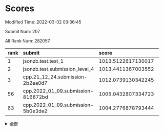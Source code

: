 # Scores

Modified Time: 2022-03-02 03:36:45

Submit Num: 207

All Rank Num: 282057

| rank |               submit               |       score        |       sigma        | pk_num |
| :--- | :--------------------------------- | :----------------- | :----------------- | :----- |
| 1    | jsonzb.test.test_1                 | 1013.5122617130017 | 0.8078208094044514 | 5448   |
| 2    | jsonzb.test.submission_level_4     | 1013.4411367003552 | 0.8228572742356147 | 5449   |
| 3    | cpp.21_12_24.submission-2b2ea0d7   | 1012.0739130342245 | 0.7566264771037017 | 5453   |
| 56   | cpp.2022_01_09.submission-816672bd | 1005.0432807334723 | 0.7173289500591907 | 5449   |
| 63   | cpp.2022_01_09.submission-5b0e3de2 | 1004.2776878793444 | 0.7133788522139173 | 5454   |


<details>
<summary>全部</summary>

| rank |                 submit                 |       score        |       sigma        | pk_num |
| :--- | :------------------------------------- | :----------------- | :----------------- | :----- |
| 1    | jsonzb.test.test_1                     | 1013.5122617130017 | 0.8078208094044514 | 5448   |
| 2    | jsonzb.test.submission_level_4         | 1013.4411367003552 | 0.8228572742356147 | 5449   |
| 3    | cpp.21_12_24.submission-2b2ea0d7       | 1012.0739130342245 | 0.7566264771037017 | 5453   |
| 4    | gobigger.level_3.submission_level_3_49 | 1011.3959331993069 | 0.7797106325313924 | 5450   |
| 5    | gobigger.level_3.submission_level_3_25 | 1011.2891061973127 | 0.7664015245159788 | 5447   |
| 6    | gobigger.level_3.submission_level_3_40 | 1010.939293656162  | 0.7672072049046289 | 5452   |
| 7    | gobigger.level_3.submission_level_3_42 | 1010.8787982571218 | 0.7553462545955839 | 5452   |
| 8    | gobigger.level_3.submission_level_3_7  | 1010.8399229267998 | 0.7641080466421325 | 5450   |
| 9    | gobigger.level_3.submission_level_3_15 | 1010.7238053045397 | 0.74355807375414   | 5447   |
| 10   | gobigger.level_3.submission_level_3_24 | 1010.6620716410005 | 0.7631181666611689 | 5452   |
| 11   | gobigger.level_3.submission_level_3_34 | 1010.6225441306146 | 0.7473859666459434 | 5455   |
| 12   | gobigger.level_3.submission_level_3_47 | 1010.5916217540286 | 0.7644978347745849 | 5448   |
| 13   | gobigger.level_3.submission_level_3_10 | 1010.44519308621   | 0.7933543406138196 | 5452   |
| 14   | gobigger.level_3.submission_level_3_19 | 1010.4372403024237 | 0.7533944828843151 | 5453   |
| 15   | gobigger.level_3.submission_level_3_22 | 1010.4070134386368 | 0.7569706384356066 | 5452   |
| 16   | gobigger.level_3.submission_level_3_13 | 1010.3409592291617 | 0.7676533197037997 | 5452   |
| 17   | gobigger.level_3.submission_level_3_33 | 1010.3150972225991 | 0.7698713935829419 | 5448   |
| 18   | gobigger.level_3.submission_level_3_23 | 1010.3027154057911 | 0.7535241626531205 | 5451   |
| 19   | gobigger.level_3.submission_level_3_12 | 1010.3007398762301 | 0.7697456952159879 | 5448   |
| 20   | gobigger.level_3.submission_level_3_2  | 1010.2516818745974 | 0.7912026040889901 | 5452   |
| 21   | gobigger.level_3.submission_level_3_16 | 1010.2342368576503 | 0.7487404657948283 | 5450   |
| 22   | gobigger.level_3.submission_level_3_1  | 1010.2194341529344 | 0.7467025084176248 | 5448   |
| 23   | gobigger.level_3.submission_level_3_41 | 1010.1884708376328 | 0.761185941248809  | 5455   |
| 24   | gobigger.level_3.submission_level_3_44 | 1010.1170492108147 | 0.7772977897879768 | 5453   |
| 25   | gobigger.level_3.submission_level_3_31 | 1010.0561819236337 | 0.7527370069512134 | 5451   |
| 26   | gobigger.level_3.submission_level_3_38 | 1009.9774872087434 | 0.7693377410332282 | 5454   |
| 27   | gobigger.level_3.submission_level_3_5  | 1009.9341972115484 | 0.7854482580839087 | 5450   |
| 28   | gobigger.level_3.submission_level_3_20 | 1009.9164695428178 | 0.7659785450911389 | 5454   |
| 29   | gobigger.level_3.submission_level_3_8  | 1009.9149937360096 | 0.7636376751786433 | 5448   |
| 30   | gobigger.level_3.submission_level_3_35 | 1009.8236460576275 | 0.7510366268168795 | 5454   |
| 31   | gobigger.level_3.submission_level_3_36 | 1009.8041479839611 | 0.7519646968546283 | 5450   |
| 32   | gobigger.level_3.submission_level_3_9  | 1009.7216267729692 | 0.7674227082593701 | 5452   |
| 33   | gobigger.level_3.submission_level_3_37 | 1009.7214552942326 | 0.7567010299526109 | 5451   |
| 34   | gobigger.level_3.submission_level_3_3  | 1009.707559552905  | 0.756727733252122  | 5449   |
| 35   | gobigger.level_3.submission_level_3_46 | 1009.648206285226  | 0.7446080010007027 | 5445   |
| 36   | gobigger.level_3.submission_level_3_45 | 1009.6476361700533 | 0.7408591361216027 | 5448   |
| 37   | gobigger.level_3.submission_level_3_32 | 1009.6103672500471 | 0.750432323512752  | 5454   |
| 38   | gobigger.level_3.submission_level_3_21 | 1009.6074055971446 | 0.7465750528652499 | 5453   |
| 39   | gobigger.level_3.submission_level_3_26 | 1009.5529741692638 | 0.7510395615392403 | 5451   |
| 40   | gobigger.level_3.submission_level_3_43 | 1009.5232824052006 | 0.7749445252014324 | 5448   |
| 41   | gobigger.level_3.submission_level_3_48 | 1009.4480916417662 | 0.7524055376720151 | 5450   |
| 42   | gobigger.level_3.submission_level_3_28 | 1009.3280262767512 | 0.7614657189430362 | 5451   |
| 43   | gobigger.level_3.submission_level_3_17 | 1009.2917623360637 | 0.749016837833384  | 5451   |
| 44   | gobigger.level_3.submission_level_3_11 | 1009.1120232226702 | 0.740818928104848  | 5447   |
| 45   | gobigger.level_3.submission_level_3_14 | 1009.1028984119808 | 0.749183953583779  | 5452   |
| 46   | gobigger.level_3.submission_level_3_4  | 1008.9588910629747 | 0.7526337949719345 | 5453   |
| 47   | gobigger.level_3.submission_level_3_39 | 1008.9088592639524 | 0.7520190443882572 | 5454   |
| 48   | gobigger.level_3.submission_level_3_27 | 1008.7791117016301 | 0.7428550248799061 | 5451   |
| 49   | gobigger.level_3.submission_level_3_30 | 1008.4983054172443 | 0.7423937731055079 | 5451   |
| 50   | gobigger.level_3.submission_level_3_29 | 1008.357588489941  | 0.759208075350422  | 5452   |
| 51   | gobigger.level_3.submission_level_3_18 | 1008.2840646979569 | 0.7550624659576377 | 5448   |
| 52   | gobigger.level_3.submission_level_3_0  | 1008.2347610306259 | 0.7350854063565448 | 5451   |
| 53   | gobigger.level_3.submission_level_3_6  | 1007.7292737976809 | 0.7316879198806555 | 5456   |
| 54   | gobigger.level_1.submission_level_1_46 | 1005.1671079062453 | 0.7109505168345746 | 5445   |
| 55   | gobigger.level_1.submission_level_1_26 | 1005.065898659501  | 0.7392561466199912 | 5451   |
| 56   | cpp.2022_01_09.submission-816672bd     | 1005.0432807334723 | 0.7173289500591907 | 5449   |
| 57   | gobigger.level_1.submission_level_1_10 | 1004.4816190104059 | 0.7241230736831472 | 5451   |
| 58   | gobigger.level_1.submission_level_1_7  | 1004.4166186610779 | 0.7152551879777852 | 5449   |
| 59   | gobigger.level_1.submission_level_1_49 | 1004.4016280022387 | 0.712638645952489  | 5454   |
| 60   | gobigger.level_1.submission_level_1_1  | 1004.3246495797282 | 0.712130777275425  | 5452   |
| 61   | gobigger.level_1.submission_level_1_24 | 1004.3235908980367 | 0.7147903808680222 | 5446   |
| 62   | gobigger.level_1.submission_level_1_13 | 1004.2966002706637 | 0.7129183592837696 | 5453   |
| 63   | cpp.2022_01_09.submission-5b0e3de2     | 1004.2776878793444 | 0.7133788522139173 | 5454   |
| 64   | gobigger.level_1.submission_level_1_44 | 1004.2427480089247 | 0.7199590910904069 | 5454   |
| 65   | gobigger.level_1.submission_level_1_37 | 1004.1905670664895 | 0.7256432157738226 | 5450   |
| 66   | gobigger.level_1.submission_level_1_41 | 1004.1709360731926 | 0.7079092198022007 | 5453   |
| 67   | gobigger.level_1.submission_level_1_30 | 1004.1323871588594 | 0.7134333121332499 | 5455   |
| 68   | gobigger.level_1.submission_level_1_14 | 1004.1120999808901 | 0.7173296454165358 | 5451   |
| 69   | gobigger.level_1.submission_level_1_25 | 1003.810327173351  | 0.7182075483408557 | 5454   |
| 70   | gobigger.level_1.submission_level_1_43 | 1003.7558780204848 | 0.7200933112138446 | 5446   |
| 71   | gobigger.level_1.submission_level_1_28 | 1003.7280372978764 | 0.7213799931933995 | 5450   |
| 72   | gobigger.level_1.submission_level_1_4  | 1003.6783614946083 | 0.7039191034967031 | 5451   |
| 73   | gobigger.level_1.submission_level_1_48 | 1003.656008458999  | 0.7157759237518905 | 5445   |
| 74   | gobigger.level_1.submission_level_1_11 | 1003.6075941812663 | 0.7231649152146682 | 5451   |
| 75   | gobigger.level_1.submission_level_1_38 | 1003.5288852936897 | 0.7095971460993815 | 5448   |
| 76   | gobigger.level_1.submission_level_1_22 | 1003.5152923856357 | 0.7176917400654952 | 5448   |
| 77   | gobigger.level_1.submission_level_1_34 | 1003.4866375325175 | 0.7170629688401037 | 5451   |
| 78   | gobigger.level_1.submission_level_1_15 | 1003.4812086051354 | 0.713507041454285  | 5446   |
| 79   | gobigger.level_1.submission_level_1_16 | 1003.465290573722  | 0.7173333132936219 | 5453   |
| 80   | gobigger.level_1.submission_level_1_18 | 1003.4302487601448 | 0.717343579654441  | 5448   |
| 81   | gobigger.level_1.submission_level_1_21 | 1003.3810842011543 | 0.7296759815681452 | 5455   |
| 82   | gobigger.level_1.submission_level_1_33 | 1003.343173964639  | 0.6981690579209138 | 5453   |
| 83   | gobigger.level_1.submission_level_1_45 | 1003.2928403882128 | 0.7165437939483873 | 5454   |
| 84   | gobigger.level_1.submission_level_1_32 | 1003.256996147709  | 0.7096960615883141 | 5452   |
| 85   | gobigger.level_1.submission_level_1_9  | 1003.2415472170402 | 0.7086468757323937 | 5449   |
| 86   | gobigger.level_1.submission_level_1_5  | 1003.2171130201741 | 0.7188412408611309 | 5454   |
| 87   | gobigger.level_1.submission_level_1_0  | 1003.2072877745704 | 0.7117553107897282 | 5451   |
| 88   | gobigger.level_1.submission_level_1_20 | 1003.1841468852645 | 0.7135647924929713 | 5449   |
| 89   | gobigger.level_1.submission_level_1_8  | 1003.111720565932  | 0.7150255769219324 | 5455   |
| 90   | gobigger.level_1.submission_level_1_27 | 1003.1110561974995 | 0.7200118823014594 | 5447   |
| 91   | gobigger.level_1.submission_level_1_47 | 1002.9590322049579 | 0.7098406174154539 | 5450   |
| 92   | gobigger.level_1.submission_level_1_35 | 1002.9358173373993 | 0.7205498909510513 | 5452   |
| 93   | gobigger.level_1.submission_level_1_2  | 1002.9227318052112 | 0.7214723053803702 | 5453   |
| 94   | gobigger.level_1.submission_level_1_36 | 1002.8329398883867 | 0.7121933012904837 | 5455   |
| 95   | gobigger.level_1.submission_level_1_31 | 1002.8054248007847 | 0.716679248696049  | 5451   |
| 96   | gobigger.level_1.submission_level_1_39 | 1002.7538117199447 | 0.714661683643689  | 5450   |
| 97   | gobigger.level_1.submission_level_1_12 | 1002.5915380594678 | 0.7202172087282274 | 5456   |
| 98   | gobigger.level_1.submission_level_1_6  | 1002.582096525363  | 0.7125594673835629 | 5454   |
| 99   | gobigger.level_1.submission_level_1_17 | 1002.5420861080339 | 0.7256317441203238 | 5447   |
| 100  | gobigger.level_1.submission_level_1_23 | 1002.5205727892253 | 0.7024538648323201 | 5446   |
| 101  | gobigger.level_1.submission_level_1_29 | 1002.4538870663417 | 0.7268693015333888 | 5446   |
| 102  | gobigger.level_1.submission_level_1_3  | 1002.3909639795678 | 0.7243076005721215 | 5450   |
| 103  | gobigger.level_1.submission_level_1_40 | 1002.3351132714564 | 0.7156557045782896 | 5453   |
| 104  | gobigger.level_1.submission_level_1_19 | 1002.1782387652394 | 0.7128687555467212 | 5448   |
| 105  | gobigger.level_1.submission_level_1_42 | 1001.412846642417  | 0.7172126103645465 | 5451   |
| 106  | gobigger.random.submission_random_18   | 997.5678138835023  | 0.7070283753901444 | 5449   |
| 107  | gobigger.random.submission_random_11   | 997.2894306776759  | 0.716742907947403  | 5449   |
| 108  | gobigger.random.submission_random_19   | 997.2715471893634  | 0.7048774913191607 | 5450   |
| 109  | gobigger.random.submission_random_44   | 997.1700659836733  | 0.709388898479487  | 5452   |
| 110  | gobigger.random.submission_random_28   | 997.1514826924954  | 0.7050488208198279 | 5448   |
| 111  | gobigger.random.submission_random_49   | 997.1136187815248  | 0.7130342590373512 | 5449   |
| 112  | gobigger.random.submission_random_37   | 996.9573344555348  | 0.7225766239098934 | 5447   |
| 113  | gobigger.random.submission_random_34   | 996.9312541427767  | 0.6958550705097345 | 5450   |
| 114  | gobigger.random.submission_random_10   | 996.9267253678661  | 0.7070778097507608 | 5450   |
| 115  | gobigger.random.submission_random_42   | 996.5277689343302  | 0.7066938187803943 | 5451   |
| 116  | gobigger.random.submission_random_40   | 996.5210045989654  | 0.7146606337349951 | 5451   |
| 117  | gobigger.random.submission_random_25   | 996.4471218689093  | 0.7045977059670425 | 5449   |
| 118  | gobigger.random.submission_random_41   | 996.4309911407291  | 0.7010501787992117 | 5450   |
| 119  | gobigger.random.submission_random_5    | 996.4087646260756  | 0.7233052745051187 | 5450   |
| 120  | gobigger.random.submission_random_15   | 996.3736395742646  | 0.7167883071318357 | 5445   |
| 121  | gobigger.random.submission_random_13   | 996.2438808266431  | 0.700907141615588  | 5454   |
| 122  | gobigger.random.submission_random_39   | 996.2419726938565  | 0.713469053669925  | 5449   |
| 123  | gobigger.random.submission_random_14   | 996.2385793687635  | 0.7171779507186791 | 5445   |
| 124  | gobigger.random.submission_random_12   | 996.2309608464219  | 0.7161825159288929 | 5445   |
| 125  | gobigger.random.submission_random_7    | 996.2021658968666  | 0.7133007483804489 | 5446   |
| 126  | gobigger.random.submission_random_46   | 996.1817780604407  | 0.7113976028835771 | 5454   |
| 127  | gobigger.random.submission_random_17   | 996.1692602881901  | 0.7105473608898106 | 5448   |
| 128  | gobigger.random.submission_random_29   | 996.1519978268445  | 0.7080521425524472 | 5452   |
| 129  | gobigger.random.submission_random_26   | 996.1151276143985  | 0.7258964714690692 | 5456   |
| 130  | gobigger.random.submission_random_47   | 996.0810200626921  | 0.7128020773747352 | 5449   |
| 131  | gobigger.random.submission_random_38   | 996.0729304406209  | 0.7150630743427858 | 5449   |
| 132  | gobigger.random.submission_random_9    | 996.0321306805296  | 0.7032104584903921 | 5448   |
| 133  | gobigger.random.submission_random_0    | 996.0259176599507  | 0.7120395206977502 | 5454   |
| 134  | gobigger.random.submission_random_16   | 996.007875324339   | 0.709403406051239  | 5454   |
| 135  | gobigger.random.submission_random_4    | 995.8931399531574  | 0.7065333662870048 | 5453   |
| 136  | gobigger.random.submission_random_24   | 995.8435517962376  | 0.7079857306305738 | 5453   |
| 137  | gobigger.random.submission_random_1    | 995.7998521929064  | 0.7265246205323513 | 5449   |
| 138  | gobigger.random.submission_random_30   | 995.7091091359941  | 0.7081103713415173 | 5451   |
| 139  | gobigger.random.submission_random_33   | 995.6882962788524  | 0.7219446751050845 | 5453   |
| 140  | gobigger.random.submission_random_48   | 995.6581056432358  | 0.7065913364941058 | 5441   |
| 141  | gobigger.random.submission_random_36   | 995.6082578534525  | 0.723377109283577  | 5455   |
| 142  | gobigger.random.submission_random_27   | 995.5134622433116  | 0.7082189485172083 | 5452   |
| 143  | gobigger.random.submission_random_3    | 995.498946518469   | 0.7156944461047491 | 5453   |
| 144  | gobigger.random.submission_random_6    | 995.4751302559239  | 0.7163735945395678 | 5450   |
| 145  | gobigger.random.submission_random_22   | 995.4484900044475  | 0.713596871194698  | 5452   |
| 146  | gobigger.random.submission_random_43   | 995.2781335607218  | 0.7250963179243549 | 5450   |
| 147  | gobigger.random.submission_random_32   | 995.1876261635263  | 0.7184558907374882 | 5449   |
| 148  | gobigger.random.submission_random_8    | 995.1749661380874  | 0.7090078699107393 | 5453   |
| 149  | gobigger.random.submission_random_45   | 995.1458703670656  | 0.6990157710172212 | 5453   |
| 150  | gobigger.random.submission_random_31   | 995.0861088114297  | 0.7049238646249287 | 5452   |
| 151  | gobigger.random.submission_random_35   | 994.9518483551025  | 0.724876717488225  | 5454   |
| 152  | gobigger.random.submission_random_20   | 994.9084389004375  | 0.7090181770765646 | 5449   |
| 153  | gobigger.random.submission_random_21   | 994.8130707879068  | 0.7110394354237006 | 5449   |
| 154  | gobigger.random.submission_random_23   | 994.7590003246515  | 0.7118878310721025 | 5451   |
| 155  | gobigger.random.submission_random_2    | 994.7275349027329  | 0.731631640846923  | 5443   |
| 156  | gobigger.level_2.submission_level_2_44 | 994.134789562453   | 0.7239335292437411 | 5451   |
| 157  | gobigger.level_2.submission_level_2_18 | 994.1063931332268  | 0.7433999458597224 | 5453   |
| 158  | gobigger.level_2.submission_level_2_48 | 994.0327995583364  | 0.7374959278729497 | 5448   |
| 159  | gobigger.level_2.submission_level_2_7  | 993.524778680638   | 0.7577154201610969 | 5445   |
| 160  | gobigger.level_2.submission_level_2_3  | 993.4597444495172  | 0.7374928947059232 | 5451   |
| 161  | gobigger.level_2.submission_level_2_2  | 993.380710374315   | 0.7360649563470499 | 5443   |
| 162  | gobigger.level_2.submission_level_2_10 | 993.1347656972135  | 0.7425374704489653 | 5451   |
| 163  | gobigger.level_2.submission_level_2_19 | 993.0182221763434  | 0.7372318435405273 | 5451   |
| 164  | gobigger.level_2.submission_level_2_31 | 992.9518148799228  | 0.7398753187869316 | 5450   |
| 165  | gobigger.level_2.submission_level_2_0  | 992.9365694170693  | 0.7366905357612092 | 5440   |
| 166  | gobigger.level_2.submission_level_2_25 | 992.6658429558756  | 0.7294903557121898 | 5449   |
| 167  | gobigger.level_2.submission_level_2_24 | 992.6055900497132  | 0.7455562664172269 | 5448   |
| 168  | gobigger.level_2.submission_level_2_36 | 992.5869114312375  | 0.7436961096390888 | 5455   |
| 169  | gobigger.level_2.submission_level_2_28 | 992.5681712940133  | 0.7365562268095729 | 5453   |
| 170  | gobigger.level_2.submission_level_2_8  | 992.56769757208    | 0.7420606456279694 | 5451   |
| 171  | gobigger.level_2.submission_level_2_20 | 992.4171288508975  | 0.7383605132276941 | 5445   |
| 172  | gobigger.level_2.submission_level_2_32 | 992.3632311811501  | 0.7546192469443556 | 5451   |
| 173  | gobigger.level_2.submission_level_2_9  | 992.3528209314701  | 0.7310724148997939 | 5448   |
| 174  | gobigger.level_2.submission_level_2_35 | 992.2862314723943  | 0.7461022621862394 | 5449   |
| 175  | gobigger.level_2.submission_level_2_21 | 992.2557201111181  | 0.7426466151407033 | 5450   |
| 176  | gobigger.level_2.submission_level_2_15 | 992.2001879240179  | 0.7489611251428944 | 5451   |
| 177  | gobigger.level_2.submission_level_2_40 | 992.1440275425489  | 0.749217755818075  | 5448   |
| 178  | gobigger.level_2.submission_level_2_23 | 992.1173232261642  | 0.7530869875209358 | 5452   |
| 179  | gobigger.level_2.submission_level_2_22 | 992.0664159955959  | 0.748547266973681  | 5451   |
| 180  | gobigger.level_2.submission_level_2_17 | 992.0624162722089  | 0.74115377043373   | 5451   |
| 181  | gobigger.level_2.submission_level_2_12 | 991.9719353624798  | 0.7434009915656857 | 5452   |
| 182  | gobigger.level_2.submission_level_2_38 | 991.9513379438048  | 0.7676455418649601 | 5450   |
| 183  | gobigger.level_2.submission_level_2_42 | 991.8736644672312  | 0.7514365302479853 | 5452   |
| 184  | gobigger.level_2.submission_level_2_41 | 991.7480998786829  | 0.7531145592430766 | 5450   |
| 185  | gobigger.level_2.submission_level_2_33 | 991.6801573388028  | 0.7505240078699716 | 5448   |
| 186  | gobigger.level_2.submission_level_2_16 | 991.674830385259   | 0.7540410943142726 | 5450   |
| 187  | gobigger.level_2.submission_level_2_11 | 991.6440127326706  | 0.7323135114078325 | 5455   |
| 188  | gobigger.level_2.submission_level_2_46 | 991.4197709793204  | 0.7696862999283465 | 5449   |
| 189  | gobigger.level_2.submission_level_2_6  | 991.3793302240596  | 0.774903920243596  | 5447   |
| 190  | gobigger.level_2.submission_level_2_49 | 991.3378166610448  | 0.7512797789791068 | 5451   |
| 191  | gobigger.level_2.submission_level_2_14 | 991.3370302707269  | 0.758279898877342  | 5449   |
| 192  | gobigger.level_2.submission_level_2_34 | 991.3213362518027  | 0.7354526364854003 | 5449   |
| 193  | gobigger.level_2.submission_level_2_13 | 991.2738054134297  | 0.7803641636422423 | 5447   |
| 194  | gobigger.level_2.submission_level_2_27 | 991.2131528267759  | 0.7571102665413378 | 5457   |
| 195  | gobigger.level_2.submission_level_2_47 | 991.1719233618878  | 0.7753242312294034 | 5447   |
| 196  | gobigger.level_2.submission_level_2_4  | 991.1563188196119  | 0.7695269660902266 | 5449   |
| 197  | gobigger.level_2.submission_level_2_1  | 991.1541030094977  | 0.7679415866222813 | 5444   |
| 198  | gobigger.level_2.submission_level_2_45 | 990.8511644924308  | 0.7578918371352021 | 5451   |
| 199  | gobigger.level_2.submission_level_2_37 | 990.8413558890211  | 0.7623748394775407 | 5446   |
| 200  | gobigger.level_2.submission_level_2_30 | 990.8144478412793  | 0.7625513651586843 | 5453   |
| 201  | gobigger.level_2.submission_level_2_29 | 990.7577670680761  | 0.7858844139875207 | 5449   |
| 202  | gobigger.level_2.submission_level_2_5  | 990.6624269248223  | 0.7582576545325521 | 5449   |
| 203  | gobigger.level_2.submission_level_2_43 | 990.4685108452489  | 0.7622604156765832 | 5448   |
| 204  | gobigger.level_2.submission_level_2_39 | 990.2258985748578  | 0.7751150626008696 | 5449   |
| 205  | gobigger.level_2.submission_level_2_26 | 989.0889487759513  | 0.7948198845897249 | 5457   |
| 206  | gobigger.none.submission_none_0        | 977.9248337609577  | 1.2463651231610662 | 5450   |
| 207  | gobigger.none.submission_none_1        | 975.9766705545978  | 1.4809505681050275 | 5455   |

</details>
